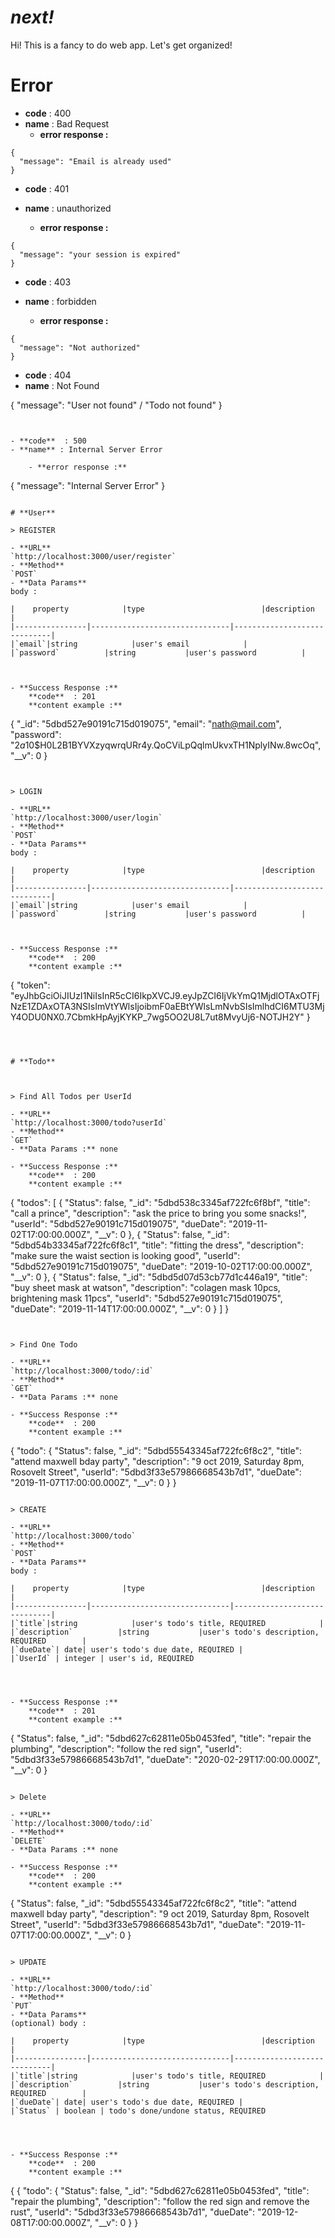 # ***next!***


Hi! This is a fancy to do web app. Let's get organized!

# **Error**

- **code**  : 400
- **name** : Bad Request
	- **error response :**

```
{
  "message": "Email is already used"
}
```

- **code**  : 401
- **name** : unauthorized

	- **error response :**

```
{
  "message": "your session is expired"
}
```

- **code**  : 403
- **name** : forbidden

	- **error response :**

```
{
  "message": "Not authorized"
}
```

- **code**  : 404
- **name** : Not Found




{
  "message": "User not found" / "Todo not found"
}
```


- **code**  : 500
- **name** : Internal Server Error

	- **error response :**

```
{
  "message": "Internal Server Error"
}
```

# **User**

> REGISTER

- **URL**
`http://localhost:3000/user/register`
- **Method**
`POST`
- **Data Params**
body :

|    property            |type                          |description                         |
|----------------|-------------------------------|-----------------------------|
|`email`|string            |user's email            |
|`password`          |string           |user's password          |



- **Success Response :**
	**code**  : 201
	**content example :**

```
 {
    "_id": "5dbd527e90191c715d019075",
    "email": "nath@mail.com",
    "password": "$2a$10$H0L2B1BYVXzyqwrqURr4y.QoCViLpQqlmUkvxTH1NplyINw.8wcOq",
    "__v": 0
}
```


> LOGIN

- **URL**
`http://localhost:3000/user/login`
- **Method**
`POST`
- **Data Params**
body :

|    property            |type                          |description                         |
|----------------|-------------------------------|-----------------------------|
|`email`|string            |user's email            |
|`password`          |string           |user's password          |



- **Success Response :**
	**code**  : 200
	**content example :**

```
 {
    "token": "eyJhbGciOiJIUzI1NiIsInR5cCI6IkpXVCJ9.eyJpZCI6IjVkYmQ1MjdlOTAxOTFjNzE1ZDAxOTA3NSIsImVtYWlsIjoibmF0aEBtYWlsLmNvbSIsImlhdCI6MTU3MjY4ODU0NX0.7CbmkHpAyjKYKP_7wg5OO2U8L7ut8MvyUj6-NOTJH2Y"
}

```



# **Todo**



> Find All Todos per UserId

- **URL**
`http://localhost:3000/todo?userId`
- **Method**
`GET`
- **Data Params :** none

- **Success Response :**
	**code**  : 200
	**content example :**

```
 {
    "todos": [
        {
            "Status": false,
            "_id": "5dbd538c3345af722fc6f8bf",
            "title": "call a prince",
            "description": "ask the price to bring you some snacks!",
            "userId": "5dbd527e90191c715d019075",
            "dueDate": "2019-11-02T17:00:00.000Z",
            "__v": 0
        },
        {
            "Status": false,
            "_id": "5dbd54b33345af722fc6f8c1",
            "title": "fitting the dress",
            "description": "make sure the waist section is looking good",
            "userId": "5dbd527e90191c715d019075",
            "dueDate": "2019-10-02T17:00:00.000Z",
            "__v": 0
        },
        {
            "Status": false,
            "_id": "5dbd5d07d53cb77d1c446a19",
            "title": "buy sheet mask at watson",
            "description": "colagen mask 10pcs, brightening mask 11pcs",
            "userId": "5dbd527e90191c715d019075",
            "dueDate": "2019-11-14T17:00:00.000Z",
            "__v": 0
        }
    ]
}
```


> Find One Todo

- **URL**
`http://localhost:3000/todo/:id`
- **Method**
`GET`
- **Data Params :** none

- **Success Response :**
	**code**  : 200
	**content example :**

```
{
    "todo": {
        "Status": false,
        "_id": "5dbd55543345af722fc6f8c2",
        "title": "attend maxwell bday party",
        "description": "9 oct 2019, Saturday 8pm, Rosovelt Street",
        "userId": "5dbd3f33e57986668543b7d1",
        "dueDate": "2019-11-07T17:00:00.000Z",
        "__v": 0
    }
}

```

> CREATE

- **URL**
`http://localhost:3000/todo`
- **Method**
`POST`
- **Data Params**
body :

|    property            |type                          |description                         |
|----------------|-------------------------------|-----------------------------|
|`title`|string            |user's todo's title, REQUIRED            |
|`description`          |string           |user's todo's description, REQUIRED        |
|`dueDate`| date| user's todo's due date, REQUIRED |
|`UserId` | integer | user's id, REQUIRED




- **Success Response :**
	**code**  : 201
	**content example :**

```
 {
    "Status": false,
    "_id": "5dbd627c62811e05b0453fed",
    "title": "repair the plumbing",
    "description": "follow the red sign",
    "userId": "5dbd3f33e57986668543b7d1",
    "dueDate": "2020-02-29T17:00:00.000Z",
    "__v": 0
}

```

> Delete

- **URL**
`http://localhost:3000/todo/:id`
- **Method**
`DELETE`
- **Data Params :** none

- **Success Response :**
	**code**  : 200
	**content example :**

```
{
    "Status": false,
    "_id": "5dbd55543345af722fc6f8c2",
    "title": "attend maxwell bday party",
    "description": "9 oct 2019, Saturday 8pm, Rosovelt Street",
    "userId": "5dbd3f33e57986668543b7d1",
    "dueDate": "2019-11-07T17:00:00.000Z",
    "__v": 0
}

```

> UPDATE

- **URL**
`http://localhost:3000/todo/:id`
- **Method**
`PUT`
- **Data Params**
(optional) body : 

|    property            |type                          |description                         |
|----------------|-------------------------------|-----------------------------|
|`title`|string            |user's todo's title, REQUIRED            |
|`description`          |string           |user's todo's description, REQUIRED        |
|`dueDate`| date| user's todo's due date, REQUIRED |
|`Status` | boolean | todo's done/undone status, REQUIRED




- **Success Response :**
	**code**  : 200
	**content example :**

```
 {
{
    "todo": {
        "Status": false,
        "_id": "5dbd627c62811e05b0453fed",
        "title": "repair the plumbing",
        "description": "follow the red sign and remove the rust",
        "userId": "5dbd3f33e57986668543b7d1",
        "dueDate": "2019-12-08T17:00:00.000Z",
        "__v": 0
    }
}

```